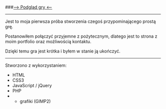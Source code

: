 ###[--> Podgląd gry <--](https://croppek.github.io/devcroppek)

---

Jest to moja pierwsza próba stworzenia czegoś przypominającego prostą grę.

Postanowiłem połączyć przyjemne z pożytecznym, dlatego jest to strona z moim portfolio oraz możliwością kontaktu. 

Dzięki temu gra jest krótka i byłem w stanie ją ukończyć.

---

Stworzono z wykorzystaniem: 
* HTML
* CSS3
* JavaScript / jQuery
* PHP
* + grafiki (GIMP2)
